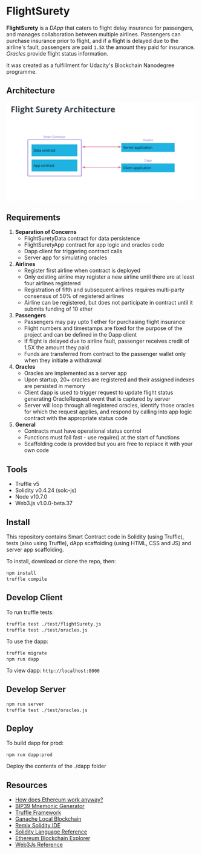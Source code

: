 # FlightSurety

**FlightSurety** is a *DApp* that caters to flight delay insurance for passengers, and manages collaboration between multiple airlines. Passengers can purchase insurance prior to flight, and if a flight is delayed due to the airline's fault, passengers are paid `1.5X` the amount they paid for insurance. *Oracles* provide flight status information.

It was created as a fulfillment for Udacity's Blockchain Nanodegree programme.

## Architecture

![DApp architecture](images/dapp-architecture.png)

## Requirements

1. **Separation of Concerns**
    - FlightSuretyData contract for data persistence
    - FlightSuretyApp contract for app logic and oracles code
    - Dapp client for triggering contract calls
    - Server app for simulating oracles
2. **Airlines**
   - Register first airline when contract is deployed
   - Only existing airline may register a new airline until there are at least four airlines registered
   - Registration of fifth and subsequent airlines requires multi-party consensus of 50% of registered airlines
   - Airline can be registered, but does not participate in contract until it submits funding of 10 ether
3. **Passengers**
    - Passengers may pay upto 1 ether for purchasing flight insurance
    - Flight numbers and timestamps are fixed for the purpose of the project and can be defined in the Dapp client
    - If flight is delayed due to airline fault, passenger receives credit of 1.5X the amount they paid
    - Funds are transferred from contract to the passenger wallet only when they initiate a withdrawal
4. **Oracles**
    - Oracles are implemented as a server app
    - Upon startup, 20+ oracles are registered and their assigned indexes are persisted in memory
    - Client dapp is used to trigger request to update flight status generating OracleRequest event that is captured by server
    - Server will loop through all registered oracles, identify those oracles for which the request applies, and respond by calling into app logic contract with the appropriate status code
5. **General**
    - Contracts must have operational status control
    - Functions must fail fast - use require() at the start of functions
    - Scaffolding code is provided but you are free to replace it with your own code

## Tools

- Truffle v5
- Solidity v0.4.24 (solc-js)
- Node v10.7.0
- Web3.js v1.0.0-beta.37

## Install

This repository contains Smart Contract code in Solidity (using Truffle), tests (also using Truffle), dApp scaffolding (using HTML, CSS and JS) and server app scaffolding.

To install, download or clone the repo, then:

```
npm install
truffle compile
```

## Develop Client

To run truffle tests:

```
truffle test ./test/flightSurety.js
truffle test ./test/oracles.js
```

To use the dapp:

```
truffle migrate
npm run dapp
```

To view dapp: `http://localhost:8000`

## Develop Server

```
npm run server
truffle test ./test/oracles.js
```

## Deploy

To build dapp for prod:

```
npm run dapp:prod
```

Deploy the contents of the ./dapp folder


## Resources

* [How does Ethereum work anyway?](https://medium.com/@preethikasireddy/how-does-ethereum-work-anyway-22d1df506369)
* [BIP39 Mnemonic Generator](https://iancoleman.io/bip39/)
* [Truffle Framework](http://truffleframework.com/)
* [Ganache Local Blockchain](http://truffleframework.com/ganache/)
* [Remix Solidity IDE](https://remix.ethereum.org/)
* [Solidity Language Reference](http://solidity.readthedocs.io/en/v0.4.24/)
* [Ethereum Blockchain Explorer](https://etherscan.io/)
* [Web3Js Reference](https://github.com/ethereum/wiki/wiki/JavaScript-API)